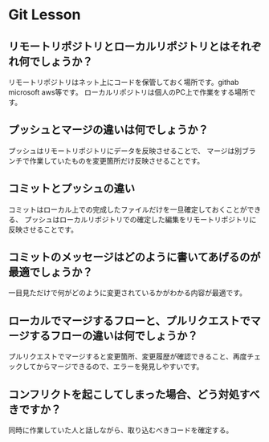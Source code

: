 # Git Lesson

## リモートリポジトリとローカルリポジトリとはそれぞれ何でしょうか？
リモートリポジトリはネット上にコードを保管しておく場所です。githab microsoft aws等です。
ローカルリポジトリは個人のPC上で作業をする場所です。


## プッシュとマージの違いは何でしょうか？
プッシュはリモートリポジトリにデータを反映させることで、
マージは別ブランチで作業していたものを変更箇所だけ反映させることです。


## コミットとプッシュの違い
コミットはローカル上での完成したファイルだけを一旦確定しておくことができる、
プッシュはローカルリポジトリでの確定した編集をリモートリポジトリに反映させることです。


## コミットのメッセージはどのように書いてあげるのが最適でしょうか？
一目見ただけで何がどのように変更されているかがわかる内容が最適です。


## ローカルでマージするフローと、プルリクエストでマージするフローの違いは何でしょうか？
プルリクエストでマージすると変更箇所、変更履歴が確認できること、再度チェックしてからマージできるので、エラーを発見しやすいです。


## コンフリクトを起こしてしまった場合、どう対処すべきですか？
同時に作業していた人と話しながら、取り込むべきコードを確定する。
